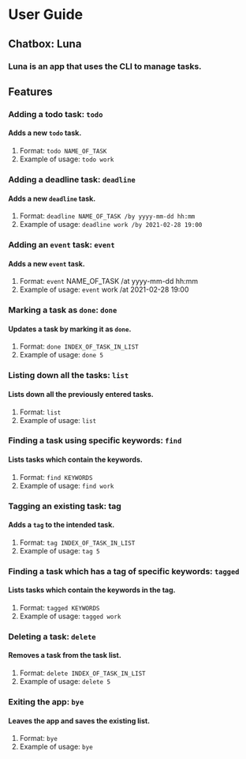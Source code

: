 # **User Guide**

## **Chatbox: Luna**

### Luna is an app that uses the CLI to manage tasks.

## **Features**


### **Adding a todo task: `todo`**

#### Adds a new `todo` task.
1. Format: `todo NAME_OF_TASK`
1. Example of usage: `todo work`


### **Adding a deadline task: `deadline`**

#### Adds a new `deadline` task.
1. Format: `deadline NAME_OF_TASK /by yyyy-mm-dd hh:mm`
1. Example of usage: `deadline work /by 2021-02-28 19:00`


### **Adding an `event` task: `event`**

#### Adds a new `event` task.
1. Format: `event` NAME_OF_TASK /at yyyy-mm-dd hh:mm
1. Example of usage: `event` work /at 2021-02-28 19:00


### **Marking a task as `done`: `done`**

#### Updates a task by marking it as `done`.
1. Format: `done INDEX_OF_TASK_IN_LIST`
1. Example of usage: `done 5`


### **Listing down all the tasks: `list`**

#### Lists down all the previously entered tasks.
1. Format: `list`
1. Example of usage: `list`


### **Finding a task using specific keywords: `find`**

#### Lists tasks which contain the keywords.
1. Format: `find KEYWORDS`
1. Example of usage: `find work`


### **Tagging an existing task: tag**

#### Adds a `tag` to the intended task.
1. Format: `tag INDEX_OF_TASK_IN_LIST`
1. Example of usage: `tag 5`


### **Finding a task which has a tag of specific keywords: `tagged`**

#### Lists tasks which contain the keywords in the tag.
1. Format: `tagged KEYWORDS`
1. Example of usage: `tagged work`


### **Deleting a task: `delete`**

#### Removes a task from the task list.
1. Format: `delete INDEX_OF_TASK_IN_LIST`
1. Example of usage: `delete 5`


### **Exiting the app: `bye`**

#### Leaves the app and saves the existing list.
1. Format: `bye`
1. Example of usage: `bye`